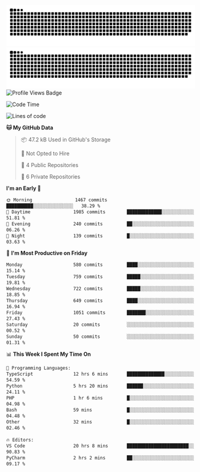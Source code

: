 <img src="https://github.com/nielsbaggerman/nielsbaggerman/blob/output/github-contribution-grid-snake.svg#gh-light-mode-only" alt="GitHub Snake Light">
<img src="https://github.com/nielsbaggerman/nielsbaggerman/blob/output/github-contribution-grid-snake-dark.svg#gh-dark-mode-only" alt="GitHub Snake Dark">
<img src="https://komarev.com/ghpvc/?username=nielsbaggerman&amp;label=Profile+Views" alt="Profile Views Badge" />

<!--START_SECTION:waka-->
![Code Time](http://img.shields.io/badge/Code%20Time-2%2C037%20hrs%2037%20mins-blue)

![Lines of code](https://img.shields.io/badge/From%20Hello%20World%20I%27ve%20Written-7.5%20million%20lines%20of%20code-blue)

**🐱 My GitHub Data** 

> 📦 47.2 kB Used in GitHub's Storage 
 > 
> 🚫 Not Opted to Hire
 > 
> 📜 4 Public Repositories 
 > 
> 🔑 6 Private Repositories 
 > 
**I'm an Early 🐤** 

```text
🌞 Morning                1467 commits        ██████████░░░░░░░░░░░░░░░   38.29 % 
🌆 Daytime                1985 commits        █████████████░░░░░░░░░░░░   51.81 % 
🌃 Evening                240 commits         ██░░░░░░░░░░░░░░░░░░░░░░░   06.26 % 
🌙 Night                  139 commits         █░░░░░░░░░░░░░░░░░░░░░░░░   03.63 % 
```
📅 **I'm Most Productive on Friday** 

```text
Monday                   580 commits         ████░░░░░░░░░░░░░░░░░░░░░   15.14 % 
Tuesday                  759 commits         █████░░░░░░░░░░░░░░░░░░░░   19.81 % 
Wednesday                722 commits         █████░░░░░░░░░░░░░░░░░░░░   18.85 % 
Thursday                 649 commits         ████░░░░░░░░░░░░░░░░░░░░░   16.94 % 
Friday                   1051 commits        ███████░░░░░░░░░░░░░░░░░░   27.43 % 
Saturday                 20 commits          ░░░░░░░░░░░░░░░░░░░░░░░░░   00.52 % 
Sunday                   50 commits          ░░░░░░░░░░░░░░░░░░░░░░░░░   01.31 % 
```


📊 **This Week I Spent My Time On** 

```text
💬 Programming Languages: 
TypeScript               12 hrs 6 mins       ██████████████░░░░░░░░░░░   54.59 % 
Python                   5 hrs 20 mins       ██████░░░░░░░░░░░░░░░░░░░   24.11 % 
PHP                      1 hr 6 mins         █░░░░░░░░░░░░░░░░░░░░░░░░   04.98 % 
Bash                     59 mins             █░░░░░░░░░░░░░░░░░░░░░░░░   04.48 % 
Other                    32 mins             █░░░░░░░░░░░░░░░░░░░░░░░░   02.46 % 

🔥 Editors: 
VS Code                  20 hrs 8 mins       ███████████████████████░░   90.83 % 
PyCharm                  2 hrs 2 mins        ██░░░░░░░░░░░░░░░░░░░░░░░   09.17 % 
```


<!--END_SECTION:waka-->
